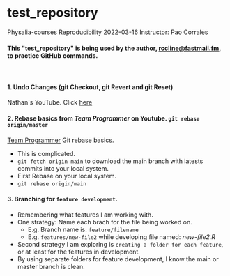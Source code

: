 # test_repository
Physalia-courses Reproducibility 2022-03-16
Instructor:  Pao Corrales  

#### This "test_repository" is being used by the author, rccline@fastmail.fm, to practice GitHub commands.  

<br> 

#### 1. Undo Changes (git Checkout, git Revert and git Reset)
Nathan's YouTube.  Click [here](https://www.youtube.com/watch?v=UmE0uf5UMzA&t=229) 

#### 2. Rebase basics from *Team Programmer* on Youtube. `git rebase origin/master`   

[Team Programmer](https://www.youtube.com/watch?v=gkGZzd9c4ow&t=195s) Git rebase basics. 
- This is complicated.  
- `git fetch origin main` to download the main branch with latests commits into your local system.   
- First Rebase on your local system.  
- `git rebase origin/main` 

#### 3. Branching for **`feature development`**. 
  - Remembering what features I am working with.  
  - One strategy:  Name each brach for the file being worked on.
    - E.g.  Branch name is:  `feature/filename`  
    - E.g. `features/new-file2` while developing file named:  *new-file2.R*
  - Second strategy I am exploring is `creating a folder for each feature`, or at least for the features in development.  
  - By using separate folders for feature development, I know the main or master branch is clean.  
  
  
